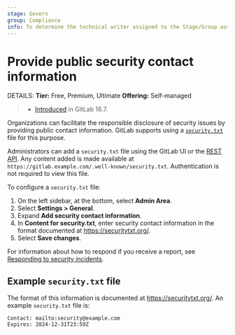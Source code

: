 ```yaml
---
stage: Govern
group: Compliance
info: To determine the technical writer assigned to the Stage/Group associated with this page, see https://handbook.gitlab.com/handbook/product/ux/technical-writing/#assignments
---
```


# Provide public security contact information

DETAILS:
**Tier:** Free, Premium, Ultimate
**Offering:** Self-managed

> - [Introduced](https://gitlab.com/gitlab-org/gitlab/-/issues/433210) in GitLab 16.7.

Organizations can facilitate the responsible disclosure of security issues by
providing public contact information. GitLab supports using a
[`security.txt`](https://securitytxt.org/) file for this purpose.

Administrators can add a `security.txt` file using the GitLab UI or the
[REST API](../../api/settings.md#change-application-settings).
Any content added is made available at
`https://gitlab.example.com/.well-known/security.txt`. Authentication is not
required to view this file.

To configure a `security.txt` file:

1. On the left sidebar, at the bottom, select **Admin Area**.
1. Select **Settings > General**.
1. Expand **Add security contact information**.
1. In **Content for security.txt**, enter security contact information in the
   format documented at <https://securitytxt.org/>.
1. Select **Save changes**.

For information about how to respond if you receive a report, see
[Responding to security incidents](../../security/responding_to_security_incidents.md).

## Example `security.txt` file

The format of this information is documented at <https://securitytxt.org/>.
An example `security.txt` file is:

```plaintext
Contact: mailto:security@example.com
Expires: 2024-12-31T23:59Z
```
